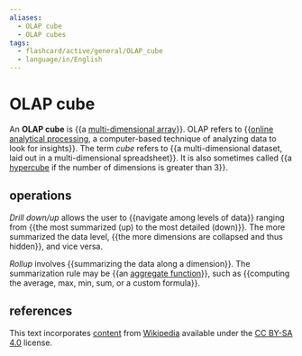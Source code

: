 ```yaml
---
aliases:
  - OLAP cube
  - OLAP cubes
tags:
  - flashcard/active/general/OLAP_cube
  - language/in/English
---
```


# OLAP cube

An __OLAP cube__ is {{a [multi-dimensional array](array%20(data%20type).md#multi-dimensional%20arrays)}}. OLAP refers to {{[online analytical processing](online%20analytical%20processing.md), a computer-based technique of analyzing data to look for insights}}. The term _cube_ refers to {{a multi-dimensional dataset, laid out in a multi-dimensional spreadsheet}}. It is also sometimes called {{a [hypercube](hypercube.md) if the number of dimensions is greater than 3}}. <!--SR:!2025-02-15,180,310!2024-12-05,115,290!2024-12-11,121,290!2025-01-13,156,310-->

## operations

_Drill down/up_ allows the user to {{navigate among levels of data}} ranging from {{the most summarized (up) to the most detailed (down)}}. The more summarized the data level, {{the more dimensions are collapsed and thus hidden}}, and vice versa. <!--SR:!2025-05-24,264,330!2025-03-31,202,310!2024-12-18,126,290-->

_Rollup_ involves {{summarizing the data along a dimension}}. The summarization rule may be {{an [aggregate function](aggregate%20function.md)}}, such as {{computing the average, max, min, sum, or a custom formula}}. <!--SR:!2025-03-30,202,310!2024-11-18,104,290!2024-12-24,130,290-->

## references

This text incorporates [content](https://en.wikipedia.org/wiki/OLAP_cube) from [Wikipedia](Wikipedia.md) available under the [CC BY-SA 4.0](https://creativecommons.org/licenses/by-sa/4.0/) license.
